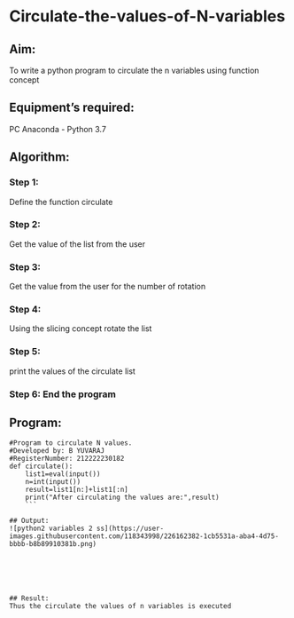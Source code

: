 # Circulate-the-values-of-N-variables
## Aim:
To write a python program to circulate the n variables using function concept
## Equipment’s required:
PC
Anaconda - Python 3.7
## Algorithm: 
### Step 1: 
Define the function circulate
### Step 2: 
Get the value of the list from the user
### Step 3:
Get the value from the user for the number of rotation
### Step 4:
Using the slicing concept rotate the list
### Step 5: 
print the values of the circulate list
### Step 6: End the program

## Program:
```
#Program to circulate N values.
#Developed by: B YUVARAJ
#RegisterNumber: 212222230182
def circulate():
    list1=eval(input())
    n=int(input())
    result=list1[n:]+list1[:n]
    print("After circulating the values are:",result)
    ```

## Output:
![python2 variables 2 ss](https://user-images.githubusercontent.com/118343998/226162382-1cb5531a-aba4-4d75-bbbb-b8b89910381b.png)


 



## Result:
Thus the circulate the values of n variables is executed
